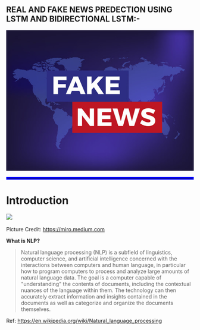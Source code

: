 ## REAL AND FAKE NEWS PREDECTION USING LSTM AND BIDIRECTIONAL LSTM:-

![plate](./image.png)

<hr style="border: solid 3px blue;">

# Introduction

![](https://miro.medium.com/max/1400/0*Qq8FcR-mgnvjWZLQ.gif)

Picture Credit: https://miro.medium.com

**What is NLP?**
> Natural language processing (NLP) is a subfield of linguistics, computer science, and artificial intelligence concerned with the interactions between computers and human language, in particular how to program computers to process and analyze large amounts of natural language data. The goal is a computer capable of "understanding" the contents of documents, including the contextual nuances of the language within them. The technology can then accurately extract information and insights contained in the documents as well as categorize and organize the documents themselves.

Ref: https://en.wikipedia.org/wiki/Natural_language_processing

